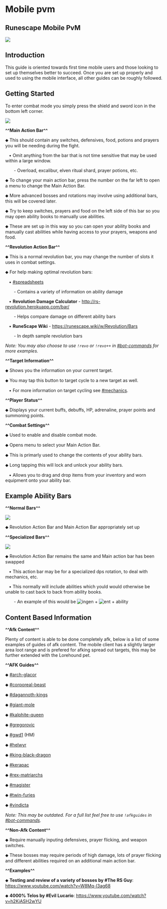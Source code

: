 # Mobile pvm
## Runescape Mobile PvM


<img class="media" src="https://i.imgur.com/BzE7Gzo.jpg">



## Introduction


This guide is oriented towards first time mobile users and those looking to set up themselves better to succeed. Once you are set up properly and used to using the mobile interface, all other guides can be roughly followed.


## Getting Started





To enter combat mode you simply press the shield and sword icon in the bottom left corner.





<img class="media" src="https://i.imgur.com/YFWAfYH.png">



**^^Main Action Bar^^**

⬥ This should contain any switches, defensives, food, potions and prayers you will be needing during the fight.

 ‎ ‎ ‎ ‎• Omit anything from the bar that is not time sensitive that may be used within a large window.

 ‎ ‎ ‎ ‎ ‎ ‎ ‎ ‎- Overload, excalibur, elven ritual shard, prayer potions, etc.

⬥ To change your main action bar, press the number on the far left to open a menu to change the Main Action Bar.

⬥ More advanced bosses and rotations may involve using additional bars, this will be covered later.

⬥ Try to keep switches, prayers and food on the left side of this bar so you may open ability books to manually use abilities.

⬥ These are set up in this way so you can open your ability books and manually cast abilities while having access to your prayers, weapons and food.


**^^Revolution Action Bar^^**

⬥ This is a normal revolution bar, you may change the number of slots it uses in combat settings.

⬥ For help making optimal revolution bars:

 ‎ ‎ ‎ ‎• [#spreadsheets](../../miscellaneous-information/spreadsheets)

 ‎ ‎ ‎ ‎ ‎ ‎ ‎ ‎- Contains a variety of information on ability damage

 ‎ ‎ ‎ ‎• **Revolution Damage Calculator** - <http://rs-revolution.herokuapp.com/bar/>

 ‎ ‎ ‎ ‎ ‎ ‎ ‎ ‎- Helps compare damage on different ability bars

 ‎ ‎ ‎ ‎• **RuneScape Wiki** - <https://runescape.wiki/w/Revolution/Bars>

 ‎ ‎ ‎ ‎ ‎ ‎ ‎ ‎- In depth sample revolution bars

*Note: You may also choose to use `!revo` or `!revo++` in <a href="" class="inactiveLink">#bot-commands</a> for more examples.*


**^^Target Information^^**

⬥ Shows you the information on your current target.

⬥ You may tap this button to target cycle to a new target as well.

 ‎ ‎ ‎ ‎• For more information on target cycling see [#mechanics](../../miscellaneous-information/mechanics).


**^^Player Status^^**

⬥ Displays your current buffs, debuffs, HP, adrenaline, prayer points and summoning points.


**^^Combat Settings^^**

⬥ Used to enable and disable combat mode.

⬥ Opens menu to select your Main Action Bar.

⬥ This is primarly used to change the contents of your ability bars.

⬥ Long tapping this will lock and unlock your ability bars.

 ‎ ‎ ‎ ‎• Allows you to drag and drop items from your inventory and worn equipment onto your ability bar.


## Example Ability Bars


**^^Normal Bars^^**





<img class="media" src="https://i.imgur.com/LQ6nALa.png">



⬥ Revolution Action Bar and Main Action Bar appropriately set up


**^^Specialized Bars^^**





<img class="media" src="https://i.imgur.com/xht0xKH.png">



⬥ Revolution Action Bar remains the same and Main action bar has been swapped

 ‎ ‎ ‎ ‎• This action bar may be for a specialized dps rotation, to deal with mechanics, etc.

 ‎ ‎ ‎ ‎• This normally will include abilities which yould would otherwise be unable to cast back to back from ability books.

 ‎ ‎ ‎ ‎ ‎ ‎ ‎ ‎- An example of this would be <img title="ingen" class="d-emoji" alt="ingen" src="https://cdn.discordapp.com/emojis/641339234111848463.png?v=1"> + <img title="ent" class="d-emoji" alt="ent" src="https://cdn.discordapp.com/emojis/567727987274022924.png?v=1"> + ability


## Content Based Information


**^^Afk Content^^**

Plenty of content is able to be done completely afk, below is a list of some examples of guides of afk content. The mobile client has a slightly larger area loot range and is prefered for afking spread out targets, this may be further extended with the Lorehound pet.


**^^AFK Guides^^**

⬥ [#arch-glacor](../../gwd3/arch-glacor)

⬥ [#corporeal-beast](../../mid-tier-pvm/corporeal-beast)

⬥ [#dagannoth-kings](../../low-tier-pvm/dagannoth-kings)

⬥ [#giant-mole](../../low-tier-pvm/giant-mole)

⬥ [#kalphite-queen](../../low-tier-pvm/kalphite-queen)

⬥ [#gregorovic](../../mid-tier-pvm/gregorovic)

⬥ [#gwd1](../../low-tier-pvm/gwd1) (HM)

⬥ [#helwyr](../../mid-tier-pvm/helwyr)

⬥ [#king-black-dragon](../../low-tier-pvm/king-black-dragon)

⬥ [#kerapac](../../gwd3/kerapac)

⬥ [#rex-matriarchs](../../mid-tier-pvm/rex-matriarchs)

⬥ [#magister](../../high-tier-pvm/magister)

⬥ [#twin-furies](../../mid-tier-pvm/twin-furies)

⬥ [#vindicta](../../mid-tier-pvm/vindicta)

*Note: This may be outdated. For a full list feel free to use `!afkguides` in <a href="" class="inactiveLink">#bot-commands</a>.*


**^^Non-Afk Content^^**

⬥ Require manually inputing defensives, prayer flicking, and weapon switches.

⬥ These bosses may require periods of high damage, lots of prayer flicking and different abilities required on an additional main action bar.


**^^Examples^^**


⬥ **Testing and review of a variety of bosses by #The RS Guy**: <https://www.youtube.com/watch?v=W8Mq-I3ag68>

⬥ **4000% Telos by #Evil Lucario**: <https://www.youtube.com/watch?v=h2KiASH2wYU>





